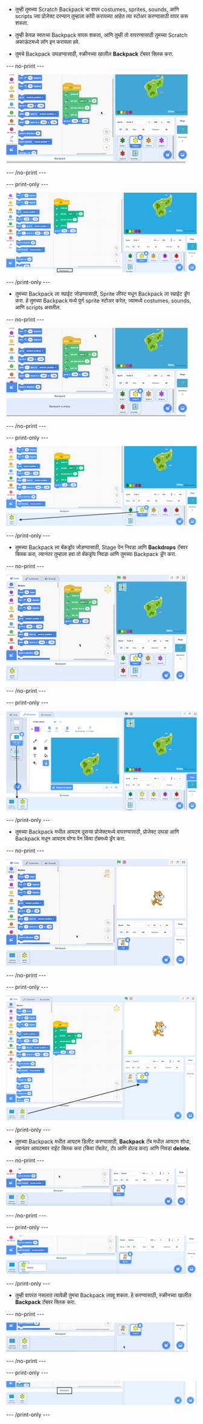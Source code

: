 - तुम्ही तुमच्या Scratch Backpack चा वापर costumes, sprites, sounds, आणि scripts ज्या प्रोजेक्ट दरम्यान तुम्हाला कॉपी करायच्या आहेत त्या स्टोअर करण्यासाठी वापर करू शकता.

- तुम्ही केवळ स्वतःचा Backpack वापरू शकता, आणि तुम्ही तो वापरण्यासाठी तुमच्या Scratch अकाऊंटमध्ये लॉग इन करायला हवे.

- तुमचे Backpack उघडण्यासाठी, स्क्रीनच्या खालील **Backpack** टॅबवर क्लिक करा.

--- no-print ---

![Code एरियाच्या अगदी खाली असलेल्या Backpack टॅबवर क्लिक करून Backpack उघडते.](images/open-backpack.gif)

--- /no-print ---

--- print-only ---

![Backpack टॅब हायलाईट करण्यासह पूर्ण Scratch एडिटर.](images/open-backpack.png)

--- /print-only ---

- तुमच्या Backpack ला स्प्राईट जोडण्यासाठी, Sprite लीस्ट मधून Backpack ला स्प्राईट ड्रॅग करा. हे तुमच्या Backpack मध्ये पुर्ण sprite स्टोअर करेल, ज्यामध्ये costumes, sounds, आणि scripts असतील.

--- no-print ---

![Backpack ला Sprite लीस्ट मधून Turtle 2 स्प्राईट जोडण्यासाठी ड्रॅग करा.](images/add-sprite.gif)

--- /no-print ---

--- print-only ---

![Sprite लीस्ट मधील Turtle 2 स्प्राईट पासून Backpack पर्यंत ऍरो सह पूर्ण Scratch एडिटर.](images/add-sprite.png)

--- /print-only ---

- तुमच्या Backpack ला बॅकड्रॉप जोडण्यासाठी, Stage पेन निवडा आणि **Backdrops** टॅबवर क्लिक करा, त्यानंतर तुम्हाला हवा तो बॅकड्रॉप निवडा आणि तुमच्या Backpack ड्रॅग करा.

--- no-print ---

![Backdrops टॅब मधून Backpack ला बेटांचे (island) चे बॅकड्रॉप ड्रॅग करणे.](images/add-backdrop.gif)

--- /no-print ---

--- print-only ---

![Sprite लीस्ट मधील Turtle स्प्राईट पासून Backpack पर्यंत ऍरो सह पूर्ण Scratch एडिटर.](images/add-backdrop.png)

--- /print-only ---

- तुमच्या Backpack मधील आयटम दुसऱ्या प्रोजेक्टमध्ये वापरण्यासाठी, प्रोजेक्ट उघडा आणि Backpack मधून आयटम योग्य पेन किंवा टॅबमध्ये ड्रॅग करा.

--- no-print ---

![Sprite लीस्टला Turtle 2 स्प्राईट आणि नवीन प्रोजेक्ट मध्ये Stage पेन ला बेटांचे बॅकड्रॉप ड्रॅग करणे.](images/new-project.gif)

--- /no-print ---

--- print-only ---

![नवीन प्रोजेक्ट मधील Sprite लीस्ट मधील Turtle 2 स्प्राईट पासून Backpack पर्यंत ऍरो सह पूर्ण Scratch एडिटर.](images/new-project.png)

--- /print-only ---

- तुमच्या Backpack मधील आयटम डिलीट करण्यासाठी, **Backpack** टॅब मधील आयटम शोधा, त्यानंतर आयटमवर राईट क्लिक करा (किंवा टॅबलेट, टॅप आणि होल्ड करा) आणि निवडा **delete**.

--- no-print ---

![Backpack मधील Turtle 2 स्प्राईट वर राईट-क्लिक करा, त्यानंतर तो डिलीट करण्यासाठी 'delete' निवडा.](images/delete-items.gif)

--- /no-print ---

--- print-only ---

![स्प्राईट ला राईट- क्लिक केल्यावर स्प्राईट नंतर Turtle 2 स्प्राईट साठी उपलब्ध 'delete' पर्यायासह Backpack टॅब.](images/delete-items.png)

--- /print-only ---

- तुम्ही वापरत नसलात त्यावेळी तुमचा Backpack लपवू शकता. हे करण्यासाठी, स्क्रीनच्या खालील **Backpack** टॅबवर क्लिक करा.

--- no-print ---

![Backpack लपवण्यासाठी Backpack उघडण्यासाठी वापरण्यात येणाऱ्या Backpack टॅबवर क्लिक करणे.](images/hide-backpack.gif)

--- /no-print ---

--- print-only ---

![हायलाइट केलेला Backpack टॅब.](images/hide-backpack.png)

--- /print-only ---

